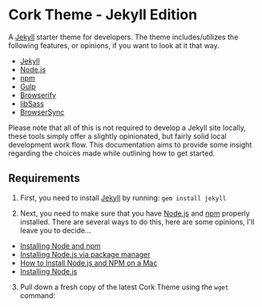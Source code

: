 # Cork Theme - Jekyll Edition

A [Jekyll](http://jekyllrb.com/) starter theme for developers. The theme includes/utilizes the following features, or opinions, if you want to look at it that way.

- [Jekyll](http://jekyllrb.com/)
- [Node.js](https://nodejs.org/)
- [npm](https://www.npmjs.com/)
- [Gulp](http://gulpjs.com/)
- [Browserify](http://browserify.org/)
- [libSass](http://libsass.org/)
- [BrowserSync](http://www.browsersync.io/)

Please note that all of this is not required to develop a Jekyll site locally, these tools simply offer a slightly opinionated, but fairly solid local development work flow. This documentation aims to provide some insight regarding the choices made while outlining how to get started.

## Requirements

1. First, you need to install [Jekyll](http://jekyllrb.com/) by running:
``` gem install jekyll ```

2. Next, you need to make sure that you have [Node.js](https://nodejs.org/) and [npm](https://www.npmjs.com/) properly installed. There are several ways to do this, here are some opinions, I'll leave you to decide...
* [Installing Node and npm](https://www.joyent.com/blog/installing-node-and-npm/)
* [Installing Node.js via package manager](https://github.com/joyent/node/wiki/Installing-Node.js-via-package-manager)
* [How to Install Node.js and NPM on a Mac](http://blog.teamtreehouse.com/install-node-js-npm-mac)
* [Installing Node.js](https://www.araport.org/docs/science-apps-configuring-development-environment/installing-nodejs)

3. Pull down a fresh copy of the latest Cork Theme using the `wget` command:


<script>
    latest = 'testing';
</script>
